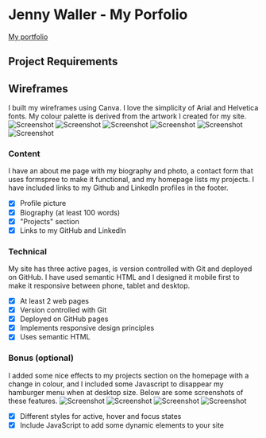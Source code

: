 # Jenny Waller - My Porfolio
[My portfolio](https://jdub-codes.github.io/shecodes_portfolio/index.html)
## Project Requirements
## Wireframes
I built my wireframes using Canva. I love the simplicity of Arial and Helvetica fonts. My colour palette is derived from the artwork I created for my site.
![Screenshot](/Wireframes/Desktop_Wireframe_Home.png)
![Screenshot](/Wireframes/Desktop_Wireframe_About.png)
![Screenshot](/Wireframes/Desktop_Wireframe_Contact.png)
![Screenshot](/Wireframes/Mobile_Wireframe_Home.png)
![Screenshot](/Wireframes/Mobile_Wireframe_About.png)
![Screenshot](/Wireframes/Mobile_Wireframe_Contact.png)
### Content
I have an about me page with my biography and photo, a contact form that uses formspree to make it functional, and my homepage lists my projects. I have included links to my Github and LinkedIn profiles in the footer.
- [X] Profile picture
- [X] Biography (at least 100 words)
- [X] "Projects" section
- [X] Links to my GitHub and LinkedIn
### Technical
My site has three active pages, is version controlled with Git and deployed on GitHub. I have used semantic HTML and I designed it mobile first to make it responsive between phone, tablet and desktop.
- [X] At least 2 web pages
- [X] Version controlled with Git
- [X] Deployed on GitHub pages
- [X] Implements responsive design principles
- [X] Uses semantic HTML
### Bonus (optional)
I added some nice effects to my projects section on the homepage with a change in colour, and I included some Javascript to disappear my hamburger menu when at desktop size. Below are some screenshots of these features.
![Screenshot](/Screenshots/hover_screenshot.png)
![Screenshot](/Screenshots/myprojects_hover.png)
![Screenshot](/Screenshots/hamburger_menu.png)
![Screenshot](/Screenshots/myprojects_hover.png)
- [X] Different styles for active, hover and focus states
- [X] Include JavaScript to add some dynamic elements to your site